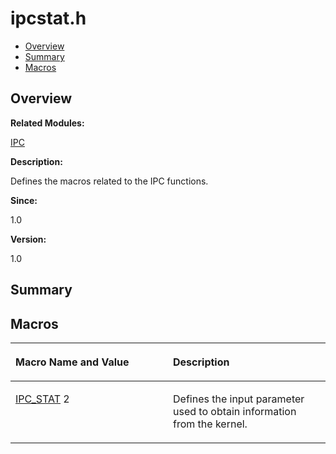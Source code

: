 # ipcstat.h<a name="ZH-CN_TOPIC_0000001054748007"></a>

-   [Overview](#section1683384180165627)
-   [Summary](#section1092590116165627)
-   [Macros](#define-members)

## **Overview**<a name="section1683384180165627"></a>

**Related Modules:**

[IPC](IPC.md)

**Description:**

Defines the macros related to the IPC functions. 

**Since:**

1.0

**Version:**

1.0

## **Summary**<a name="section1092590116165627"></a>

## Macros<a name="define-members"></a>

<a name="table1194907913165627"></a>
<table><thead align="left"><tr id="row407418946165627"><th class="cellrowborder" valign="top" width="50%" id="mcps1.1.3.1.1"><p id="p70602386165627"><a name="p70602386165627"></a><a name="p70602386165627"></a>Macro Name and Value</p>
</th>
<th class="cellrowborder" valign="top" width="50%" id="mcps1.1.3.1.2"><p id="p2064224038165627"><a name="p2064224038165627"></a><a name="p2064224038165627"></a>Description</p>
</th>
</tr>
</thead>
<tbody><tr id="row838189005165627"><td class="cellrowborder" valign="top" width="50%" headers="mcps1.1.3.1.1 "><p id="p1665740784165627"><a name="p1665740784165627"></a><a name="p1665740784165627"></a><a href="IPC.md#ga16a91ee69c3cb6bfec425e1bfd5edd18">IPC_STAT</a>   2</p>
</td>
<td class="cellrowborder" valign="top" width="50%" headers="mcps1.1.3.1.2 "><p id="p203737693165627"><a name="p203737693165627"></a><a name="p203737693165627"></a>Defines the input parameter used to obtain information from the kernel. </p>
</td>
</tr>
</tbody>
</table>

